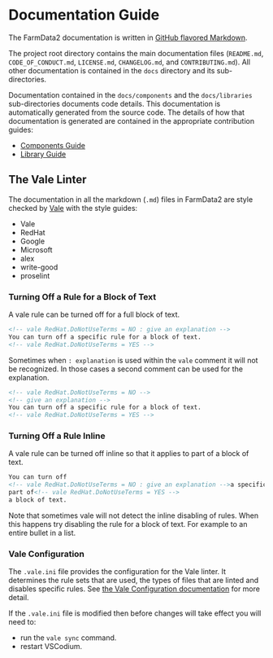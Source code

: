 # Documentation Guide

The FarmData2 documentation is written in [GitHub flavored Markdown](https://docs.github.com/en/get-started/writing-on-github/getting-started-with-writing-and-formatting-on-github/basic-writing-and-formatting-syntax).

The project root directory contains the main documentation files (`README.md`, `CODE_OF_CONDUCT.md`, `LICENSE.md`, `CHANGELOG.md`, and `CONTRIBUTING.md`). All other documentation is contained in the `docs` directory and its sub-directories.

Documentation contained in the `docs/components` and the `docs/libraries` sub-directories documents code details. This documentation is automatically generated from the source code. The details of how that documentation is generated are contained in the appropriate contribution guides:

- [Components Guide](components.md)
- [Library Guide](libraries.md)

## The Vale Linter

The documentation in all the markdown (`.md`) files in FarmData2 are style checked by [Vale](https://vale.sh/) with the style guides:

- Vale
- RedHat
- Google
- Microsoft
- alex
- write-good
- proselint

### Turning Off a Rule for a Block of Text

A vale rule can be turned off for a full block of text.

```html
<!-- vale RedHat.DoNotUseTerms = NO : give an explanation -->
You can turn off a specific rule for a block of text.
<!-- vale RedHat.DoNotUseTerms = YES -->
```

Sometimes when `: explanation` is used within the `vale` comment it will not be recognized. In those cases a second comment can be used for the explanation.

```html
<!-- vale RedHat.DoNotUseTerms = NO -->
<!-- give an explanation -->
You can turn off a specific rule for a block of text.
<!-- vale RedHat.DoNotUseTerms = YES -->
```

### Turning Off a Rule Inline

A vale rule can be turned off inline so that it applies to part of a block of text.

```html
You can turn off
<!-- vale RedHat.DoNotUseTerms = NO : give an explanation -->a specific rule for
part of<!-- vale RedHat.DoNotUseTerms = YES -->
a block of text.
```

Note that sometimes vale will not detect the inline disabling of rules. When this happens try disabling the rule for a block of text. For example to an entire bullet in a list.

### Vale Configuration

The `.vale.ini` file provides the configuration for the Vale linter. It determines the rule sets that are used, the types of files that are linted and disables specific rules. See [the Vale Configuration documentation](https://vale.sh/docs/topics/config) for more detail.

If the `.vale.ini` file is modified then before changes will take effect you will need to:

- run the `vale sync` command.
- restart VSCodium.
